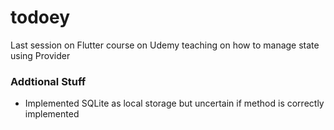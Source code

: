 # todoey

Last session on Flutter course on Udemy teaching on how to manage state using Provider

### Addtional Stuff
* Implemented SQLite as local storage but uncertain if method is correctly implemented
